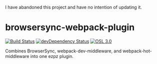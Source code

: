I have abandoned this project and have no intention of updating it.

# browsersync-webpack-plugin
[![Build Status](https://travis-ci.org/QWp6t/browsersync-webpack-plugin.svg?branch=master)](https://travis-ci.org/QWp6t/browsersync-webpack-plugin)
[![devDependency Status](https://img.shields.io/david/dev/QWp6t/browsersync-webpack-plugin.svg?style=flat-square)](https://david-dm.org/QWp6t/browsersync-webpack-plugin#info=devDependencies)
[![OSL 3.0](https://img.shields.io/npm/l/browsersync-webpack-plugin.svg)](https://github.com/QWp6t/browsersync-webpack-plugin/blob/master/LICENSE.md)

Combines BrowserSync, webpack-dev-middleware, and webpack-hot-middleware into one ezpz plugin.
